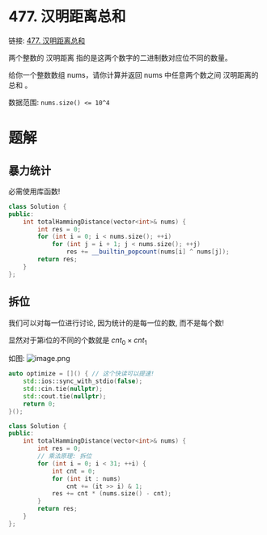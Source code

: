 # 477. 汉明距离总和
链接: [477. 汉明距离总和](https://leetcode.cn/problems/total-hamming-distance/)

两个整数的 汉明距离 指的是这两个数字的二进制数对应位不同的数量。

给你一个整数数组 nums，请你计算并返回 nums 中任意两个数之间 汉明距离的总和 。

数据范围: `nums.size() <= 10^4`

# 题解
## 暴力统计

必需使用库函数!
```C++
class Solution {
public:
    int totalHammingDistance(vector<int>& nums) {
        int res = 0;
        for (int i = 0; i < nums.size(); ++i)
            for (int j = i + 1; j < nums.size(); ++j)
                res += __builtin_popcount(nums[i] ^ nums[j]);
        return res;
    }
};
```

## 拆位

我们可以对每一位进行讨论, 因为统计的是每一位的数, 而不是每个数!

显然对于第i位的不同的个数就是 $cnt_0 \times cnt_1$

如图: <img src="https://pic.leetcode-cn.com/1622166123-MiinFf-image.png" alt="image.png">

```C++
auto optimize = []() { // 这个快读可以提速!
    std::ios::sync_with_stdio(false);
    std::cin.tie(nullptr);
    std::cout.tie(nullptr);
    return 0;
}();

class Solution {
public:
    int totalHammingDistance(vector<int>& nums) {
        int res = 0;
        // 乘法原理: 拆位
        for (int i = 0; i < 31; ++i) {
            int cnt = 0;
            for (int it : nums)
                cnt += (it >> i) & 1;
            res += cnt * (nums.size() - cnt);
        }
        return res;
    }
};
```
